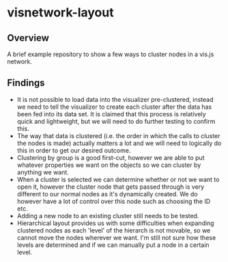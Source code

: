 # visnetwork-layout

## Overview
A brief example repository to show a few ways to cluster nodes in a vis.js network.

## Findings
* It is not possible to load data into the visualizer pre-clustered, instead we need to tell the visualizer to create each cluster after the data has been fed into its data set. It is claimed that this process is relatively quick and lightweight, but we will need to do further testing to confirm this.
* The way that data is clustered (i.e. the order in which the calls to cluster the nodes is made) actually matters a lot and we will need to logically do this in order to get our desired outcome.
* Clustering by group is a good first-cut, however we are able to put whatever properties we want on the objects so we can cluster by anything we want.
* When a cluster is selected we can determine whether or not we want to open it, however the cluster node that gets passed through is very different to our normal nodes as it's dynamically created. We do however have a lot of control over this node such as choosing the ID etc. 
* Adding a new node to an existing cluster still needs to be tested.
* Hierarchical layout provides us with some difficulties when expanding clustered nodes as each 'level' of the hierarch is not movable, so we cannot move the nodes wherever we want. I'm still not sure how these levels are determined and if we can manually put a node in a certain level.
